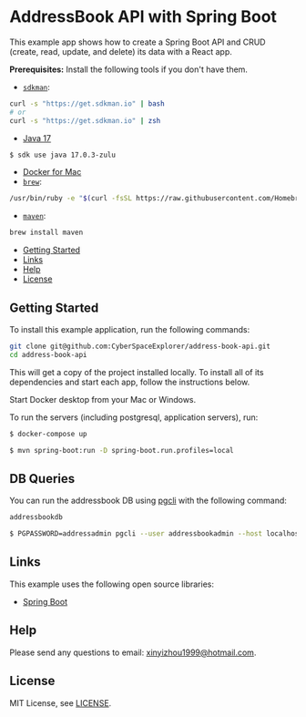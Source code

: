 # AddressBook API with Spring Boot
 
This example app shows how to create a Spring Boot API and CRUD (create, read, update, and delete) its data with a React app.

**Prerequisites:** 
Install the following tools if you don't have them.
* [`sdkman`](https://sdkman.io/):
```bash
curl -s "https://get.sdkman.io" | bash
# or
curl -s "https://get.sdkman.io" | zsh
````
* [Java 17](http://sdkman.io)
```bash
$ sdk use java 17.0.3-zulu
````
* [Docker for Mac](https://docs.docker.com/docker-for-mac/install/)
* [`brew`](https://brew.sh/):
```bash
/usr/bin/ruby -e "$(curl -fsSL https://raw.githubusercontent.com/Homebrew/install/master/install)"
````
* [`maven`](https://maven.apache.org/):
```bash
brew install maven 
````

* [Getting Started](#getting-started)
* [Links](#links)
* [Help](#help)
* [License](#license)

## Getting Started

To install this example application, run the following commands:

```bash
git clone git@github.com:CyberSpaceExplorer/address-book-api.git
cd address-book-api
```

This will get a copy of the project installed locally. To install all of its dependencies and start each app, follow the instructions below.

Start Docker desktop from your Mac or Windows.

To run the servers (including postgresql, application servers), run:
```bash
$ docker-compose up
````
 
```bash
$ mvn spring-boot:run -D spring-boot.run.profiles=local
```

## DB Queries
You can run the addressbook DB using [pgcli](https://www.pgcli.com/) with the following command:
```bash
addressbookdb

$ PGPASSWORD=addressadmin pgcli --user addressbookadmin --host localhost --dbname addressbookdb --port 5008
```


## Links

This example uses the following open source libraries:

* [Spring Boot](https://spring.io/projects/spring-boot)

## Help

Please send any questions to email: xinyizhou1999@hotmail.com.

## License

MIT License, see [LICENSE](LICENSE).
